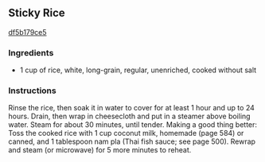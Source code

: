 ## Sticky Rice

[df5b179ce5](http://www.epicurious.com/recipes/food/views/sticky-rice-385805)

### Ingredients

 - 1 cup of rice, white, long-grain, regular, unenriched, cooked without salt

### Instructions

Rinse the rice, then soak it in water to cover for at least 1 hour and up to 24 hours. Drain, then wrap in cheesecloth and put in a steamer above boiling water. Steam for about 30 minutes, until tender. Making a good thing better: Toss the cooked rice with 1 cup coconut milk, homemade (page 584) or canned, and 1 tablespoon nam pla (Thai fish sauce; see page 500). Rewrap and steam (or microwave) for 5 more minutes to reheat.